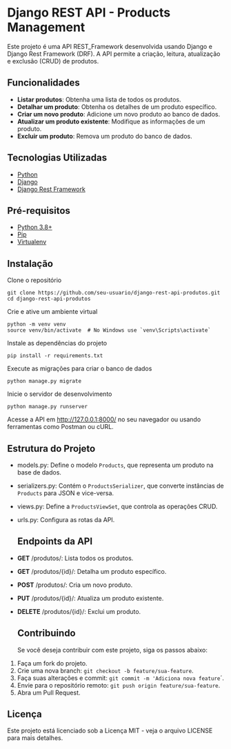 # Django REST API - Products Management

Este projeto é uma API REST_Framework desenvolvida usando Django e Django Rest Framework (DRF). A API permite a criação, leitura, atualização e exclusão (CRUD) de produtos.

## Funcionalidades

- **Listar produtos**: Obtenha uma lista de todos os produtos.
- **Detalhar um produto**: Obtenha os detalhes de um produto específico.
- **Criar um novo produto**: Adicione um novo produto ao banco de dados.
- **Atualizar um produto existente**: Modifique as informações de um produto.
- **Excluir um produto**: Remova um produto do banco de dados.


## Tecnologias Utilizadas

- [Python](https://www.python.org/)
- [Django](https://www.djangoproject.com/)
- [Django Rest Framework](https://www.django-rest-framework.org/)


## Pré-requisitos

  - [Python 3.8+](https://www.python.org/downloads/)
  - [Pip](https://pip.pypa.io/en/stable/installation/)
  - [Virtualenv](https://virtualenv.pypa.io/en/latest/installation/)
    
 
## Instalação

Clone o repositório
    
    git clone https://github.com/seu-usuario/django-rest-api-produtos.git
    cd django-rest-api-produtos
    
 Crie e ative um ambiente virtual  

    python -m venv venv
    source venv/bin/activate  # No Windows use `venv\Scripts\activate`

 Instale as dependências do projeto

    pip install -r requirements.txt

Execute as migrações para criar o banco de dados

    python manage.py migrate

Inicie o servidor de desenvolvimento

    python manage.py runserver

Acesse a API em http://127.0.0.1:8000/ no seu navegador ou usando ferramentas como Postman ou cURL.

## Estrutura do Projeto

- models.py: Define o modelo `Products`, que representa um produto na base de dados.
- serializers.py: Contém o `ProductsSerializer`, que converte instâncias de `Products` para JSON e vice-versa.
- views.py: Define a `ProductsViewSet`, que controla as operações CRUD.
- urls.py: Configura as rotas da API.

  ## Endpoints da API

- **GET** /produtos/: Lista todos os produtos.
- **GET** /produtos/{id}/: Detalha um produto específico.
- **POST** /produtos/: Cria um novo produto.
- **PUT** /produtos/{id}/: Atualiza um produto existente.
- **DELETE** /produtos/{id}/: Exclui um produto.

  ## Contribuindo

   Se você deseja contribuir com este projeto, siga os passos abaixo:

1. Faça um fork do projeto.
2. Crie uma nova branch: `git checkout -b feature/sua-feature`.
3. Faça suas alterações e commit: `git commit -m 'Adiciona nova feature`´.
4. Envie para o repositório remoto: `git push origin feature/sua-feature`.
5. Abra um Pull Request.


## Licença

Este projeto está licenciado sob a Licença MIT - veja o arquivo LICENSE para mais detalhes.


      

    
